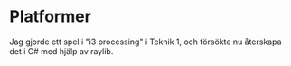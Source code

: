 # Platformer
Jag gjorde ett spel i "i3 processing" i Teknik 1, och försökte nu återskapa det i C# med hjälp av raylib.
